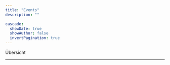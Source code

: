 ```yaml
---
title: "Events"
description: ""

cascade:
  showDate: true
  showAuthor: false
  invertPagination: true
---
```

Übersicht

---
